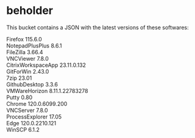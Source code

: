 # beholder
This bucket contains a JSON with the latest versions of these softwares:

Firefox            115.6.0          
NotepadPlusPlus    8.6.1            
FileZilla          3.66.4           
VNCViewer          7.8.0            
CitrixWorkspaceApp 23.11.0.132      
GitForWin          2.43.0           
7zip               23.01            
GithubDesktop      3.3.6            
VMWareHorizon      8.11.1.22783278  
Putty              0.80             
Chrome             120.0.6099.200   
VNCServer          7.8.0            
ProcessExplorer    17.05            
Edge               120.0.2210.121   
WinSCP             6.1.2            



